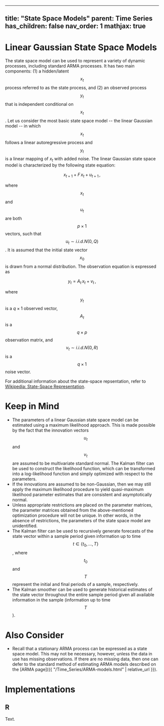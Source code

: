
---
title: "State Space Models"
parent: Time Series
has_children: false
nav_order: 1
mathjax: true
---

# Linear Gaussian State Space Models

The state space model can be used to represent a variety of dynamic processes, including standard ARMA processes. 
It has two main components: (1) a hidden/latent $$x_t$$ process referred to as the state process, and (2) an observed process $$y_t$$ that is independent conditional on $$x_t$$.
Let us consider the most basic state space model -- the linear Gaussian model -- in which $$x_t$$ follows a linear autoregressive process and $$y_t$$ is a linear mapping of $x_t$ with added noise.
The linear Gaussian state space model is characterized by the following state equation:

$$ x_{t+1} + F \, x_{t} + u_{t+1} \, ,$$

where $$x_t$$ and $$u_t$$ are both $$p \times 1$$ vectors, such that $$u_t \sim i.i.d. N(0,Q)$$. 
It is assumed that the initial state vector $$x_0$$ is drawn from a normal distribution. 
The observation equation is expressed as 

$$y_t = A_t \, x_t + v_t \, ,$$ 

where $$y_t$$ is a $q \times 1$ observed vector, $$A_t$$ is a $$q \times p$$ observation matrix, and $$v_t \sim i.i.d. N(0,R)$$ is a $$q \times 1$$ noise vector.

For additional information about the state-space repsentation, refer to [Wikipedia: State-Space Representation](https://en.wikipedia.org/wiki/State-space_representation#:~:text=In%20control%20engineering%2C%20a%20state,differential%20equations%20or%20difference%20equations.&text=The%20%22state%20space%22%20is%20the,axes%20are%20the%20state%20variables.).

# Keep in Mind

- The parameters of a linear Gaussian state space model can be estimated using a maximum likelihood approach.
This is made possible by the fact that the innovation vectors $$u_t$$ and $$v_t$$ are assumed to be multivariate standard normal.
The Kalman filter can be used to construct the likelihood function, which can be transformed into a log-likelihood function and simply optimized with respect to the parameters. 
- If the innovations are assumed to be non-Gaussian, then we may still apply the maximum likelihood procedure to yield quasi-maximum likelihood parameter estimates that are consistent and asymptotically normal.
- Unless appropriate restrictions are placed on the parameter matrices, the parameter matrices obtained from the above-mentioned optimization procedure will not be unique. 
In other words, in the absence of restrictions, the parameters of the state space model are unidentified. 
- The Kalman filter can be used to recursively generate forecasts of the state vector within a sample period given information up to time $$t \in \{t_0,\ldots,T\}$$, where $$t_0$$ and $$T$$ represent the initial and final periods of a sample, respectively.
- The Kalman smoother can be used to generate historical estimates of the state vector throughout the entire sample period given all available information in the sample (information up to time $$T$$).

# Also Consider 

- Recall that a stationary ARMA process can be expressed as a state space model.
This may not be necessary, however, unless the data in use has missing observations.
If there are no missing data, then one can defer to the standard method of estimating ARMA models described on the [ARMA page]({{ "/Time_Series/ARMA-models.html" | relative_url }}).

# Implementations

## R

Text.

```r



```